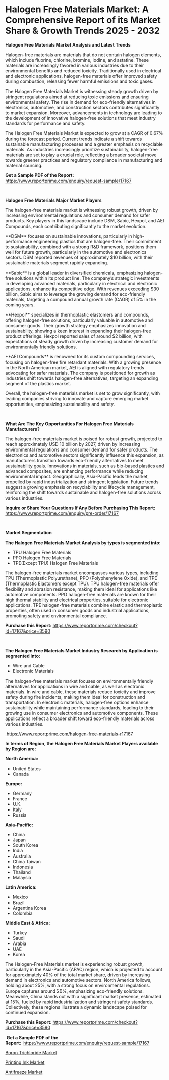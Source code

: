 <p><h1>Halogen Free Materials Market: A Comprehensive Report of its Market Share & Growth Trends 2025 - 2032</h1></p><p><strong>Halogen Free Materials Market Analysis and Latest Trends</strong></p>
<p><p>Halogen-free materials are materials that do not contain halogen elements, which include fluorine, chlorine, bromine, iodine, and astatine. These materials are increasingly favored in various industries due to their environmental benefits and reduced toxicity. Traditionally used in electrical and electronic applications, halogen-free materials offer improved safety during combustion, releasing fewer harmful emissions and toxic gases.</p><p>The Halogen Free Materials Market is witnessing steady growth driven by stringent regulations aimed at reducing toxic emissions and ensuring environmental safety. The rise in demand for eco-friendly alternatives in electronics, automotive, and construction sectors contributes significantly to market expansion. Moreover, advancements in technology are leading to the development of innovative halogen-free solutions that meet industry standards for performance and safety.</p><p>The Halogen Free Materials Market is expected to grow at a CAGR of 0.67% during the forecast period. Current trends indicate a shift towards sustainable manufacturing processes and a greater emphasis on recyclable materials. As industries increasingly prioritize sustainability, halogen-free materials are set to play a crucial role, reflecting a broader societal move towards greener practices and regulatory compliance in manufacturing and material sourcing.</p></p>
<p><strong>Get a Sample PDF of the Report:&nbsp;</strong> <a href="https://www.reportprime.com/enquiry/request-sample/17167?utm_campaign=2095&utm_medium=2&utm_source=Github&utm_content=ia&utm_term=18032025&utm_id=halogen-free-materials">https://www.reportprime.com/enquiry/request-sample/17167</a></p>
<p>&nbsp;</p>
<p><strong>Halogen Free Materials Major Market Players</strong></p>
<p><p>The halogen-free materials market is witnessing robust growth, driven by increasing environmental regulations and consumer demand for safer products. Key players in this landscape include DSM, Sabic, Hexpol, and AEI Compounds, each contributing significantly to the market evolution.</p><p>**DSM** focuses on sustainable innovations, particularly in high-performance engineering plastics that are halogen-free. Their commitment to sustainability, combined with a strong R&D framework, positions them well for future growth, particularly in the automotive and electronics sectors. DSM reported revenues of approximately $10 billion, with their sustainable materials segment rapidly expanding.</p><p>**Sabic** is a global leader in diversified chemicals, emphasizing halogen-free solutions within its product line. The company’s strategic investments in developing advanced materials, particularly in electrical and electronic applications, enhance its competitive edge. With revenues exceeding $30 billion, Sabic aims to leverage the growing demand for eco-friendly materials, targeting a compound annual growth rate (CAGR) of 5% in the coming years.</p><p>**Hexpol** specializes in thermoplastic elastomers and compounds, offering halogen-free solutions, particularly valuable in automotive and consumer goods. Their growth strategy emphasizes innovation and sustainability, showing a keen interest in expanding their halogen-free product offerings. Hexpol reported sales of around $2 billion, with expectations of steady growth driven by increasing customer demand for environmentally friendly solutions.</p><p>**AEI Compounds** is renowned for its custom compounding services, focusing on halogen-free fire retardant materials. With a growing presence in the North American market, AEI is aligned with regulatory trends advocating for safer materials. The company is positioned for growth as industries shift towards halogen-free alternatives, targeting an expanding segment of the plastics market.</p><p>Overall, the halogen-free materials market is set to grow significantly, with leading companies striving to innovate and capture emerging market opportunities, emphasizing sustainability and safety.</p></p>
<p>&nbsp;</p>
<p><strong>What Are The Key Opportunities For Halogen Free Materials Manufacturers?</strong></p>
<p><p>The halogen-free materials market is poised for robust growth, projected to reach approximately USD 10 billion by 2027, driven by increasing environmental regulations and consumer demand for safer products. The electronics and automotive sectors significantly influence this expansion, as manufacturers transition towards eco-friendly alternatives to meet sustainability goals. Innovations in materials, such as bio-based plastics and advanced composites, are enhancing performance while reducing environmental impact. Geographically, Asia-Pacific leads the market, propelled by rapid industrialization and stringent legislation. Future trends suggest a growing emphasis on recyclability and lifecycle management, reinforcing the shift towards sustainable and halogen-free solutions across various industries.</p></p>
<p><strong>Inquire or Share Your Questions If Any Before Purchasing This Report:</strong> <a href="https://www.reportprime.com/enquiry/pre-order/17167?utm_campaign=2095&utm_medium=2&utm_source=Github&utm_content=ia&utm_term=18032025&utm_id=halogen-free-materials">https://www.reportprime.com/enquiry/pre-order/17167</a></p>
<p>&nbsp;</p>
<p><strong>Market Segmentation</strong></p>
<p><strong>The Halogen Free Materials Market Analysis by types is segmented into:</strong></p>
<p><ul><li>TPU Halogen Free Materials</li><li>PPO Halogen Free Materials</li><li>TPE(Except TPU) Halogen Free Materials</li></ul></p>
<p><p>The halogen-free materials market encompasses various types, including TPU (Thermoplastic Polyurethane), PPO (Polyphenylene Oxide), and TPE (Thermoplastic Elastomers except TPU). TPU halogen-free materials offer flexibility and abrasion resistance, making them ideal for applications like automotive components. PPO halogen-free materials are known for their high thermal stability and electrical properties, suitable for electronic applications. TPE halogen-free materials combine elastic and thermoplastic properties, often used in consumer goods and industrial applications, promoting safety and environmental compliance.</p></p>
<p><strong>Purchase this Report:&nbsp;</strong><a href="https://www.reportprime.com/checkout?id=17167&price=3590&utm_campaign=2095&utm_medium=2&utm_source=Github&utm_content=ia&utm_term=18032025&utm_id=halogen-free-materials">https://www.reportprime.com/checkout?id=17167&price=3590</a></p>
<p>&nbsp;</p>
<p><strong>The Halogen Free Materials Market Industry Research by Application is segmented into:</strong></p>
<p><ul><li>Wire and Cable</li><li>Electronic Materials</li></ul></p>
<p><p>The halogen-free materials market focuses on environmentally friendly alternatives for applications in wire and cable, as well as electronic materials. In wire and cable, these materials reduce toxicity and improve safety during fire incidents, making them ideal for construction and transportation. In electronic materials, halogen-free options enhance sustainability while maintaining performance standards, leading to their growing use in consumer electronics and automotive components. These applications reflect a broader shift toward eco-friendly materials across various industries.</p></p>
<p><a href="https://www.reportprime.com/halogen-free-materials-r17167?utm_campaign=2095&utm_medium=2&utm_source=Github&utm_content=ia&utm_term=18032025&utm_id=halogen-free-materials">&nbsp;https://www.reportprime.com/halogen-free-materials-r17167</a></p>
<p><strong>In terms of Region, the Halogen Free Materials Market Players available by Region are:</strong></p>
<p>
    <p> <strong> North America: </strong>
        <ul>
            <li>United States</li>
            <li>Canada</li>
        </ul>
        </p> 
    <p> <strong> Europe: </strong>
        <ul>
            <li>Germany</li>
            <li>France</li>
            <li>U.K.</li>
            <li>Italy</li>
            <li>Russia</li>
        </ul>
        </p> 
    <p> <strong> Asia-Pacific: </strong>
        <ul>
            <li>China</li>
            <li>Japan</li>
            <li>South Korea</li>
            <li>India</li>
            <li>Australia</li>
            <li>China Taiwan</li>
            <li>Indonesia</li>
            <li>Thailand</li>
            <li>Malaysia</li>
        </ul>
        </p> 
    <p> <strong> Latin America: </strong>
        <ul>
            <li>Mexico</li>
            <li>Brazil</li>
            <li>Argentina Korea</li>
            <li>Colombia</li>
        </ul>
        </p> 
    <p> <strong> Middle East & Africa: </strong>
        <ul>
            <li>Turkey</li>
            <li>Saudi</li>
            <li>Arabia</li>
            <li>UAE</li>
            <li>Korea</li>
        </ul>
    </p>
    </p>
<p><p>The Halogen-Free Materials market is experiencing robust growth, particularly in the Asia-Pacific (APAC) region, which is projected to account for approximately 40% of the total market share, driven by increasing demand in electronics and automotive sectors. North America follows, holding about 25%, with a strong focus on environmental regulations. Europe captures around 20%, emphasizing eco-friendly solutions. Meanwhile, China stands out with a significant market presence, estimated at 15%, fueled by rapid industrialization and stringent safety standards. Collectively, these regions illustrate a dynamic landscape poised for continued expansion.</p></p>
<p><strong>Purchase this Report: </strong><a href="https://www.reportprime.com/checkout?id=17167&price=3590&utm_campaign=2095&utm_medium=2&utm_source=Github&utm_content=ia&utm_term=18032025&utm_id=halogen-free-materials">https://www.reportprime.com/checkout?id=17167&price=3590</a></p>
<p>&nbsp;<strong>Get a Sample PDF of the Report:&nbsp;&nbsp;</strong><a href="https://www.reportprime.com/enquiry/request-sample/17167?utm_campaign=2095&utm_medium=2&utm_source=Github&utm_content=ia&utm_term=18032025&utm_id=halogen-free-materials">https://www.reportprime.com/enquiry/request-sample/17167</a></p>
<p><strong></strong></p>
<p><p><a href="https://github.com/abararybar2x/Market-Research-Report-List-1/blob/main/boron-trichloride-market.md?utm_campaign=2095&utm_medium=2&utm_source=Github&utm_content=ia&utm_term=18032025&utm_id=halogen-free-materials">Boron Trichloride Market</a></p><p><a href="https://github.com/shamprenadw7/Market-Research-Report-List-1/blob/main/printing-ink-market.md?utm_campaign=2095&utm_medium=2&utm_source=Github&utm_content=ia&utm_term=18032025&utm_id=halogen-free-materials">Printing Ink Market</a></p><p><a href="https://github.com/gulaimolin/Market-Research-Report-List-7/blob/main/antifreeze-market.md?utm_campaign=2095&utm_medium=2&utm_source=Github&utm_content=ia&utm_term=18032025&utm_id=halogen-free-materials">Antifreeze Market</a></p></p>